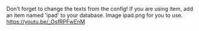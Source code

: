 Don't forget to change the texts from the config!
If you are using item, add an item named 'ipad' to your database.
Image ipad.png for you to use.
https://youtu.be/_OsfRPFwEnM

